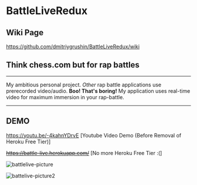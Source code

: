 # BattleLiveRedux

## Wiki Page
https://github.com/dmitriygrushin/BattleLiveRedux/wiki

## Think chess.com but for rap battles
--------------------
My ambitious personal project. 
*Other* rap battle applications use prerecorded video/audio. **Boo! That's boring!**
My application uses real-time video for maximum immersion in your rap-battle.


--------------------
## DEMO 
https://youtu.be/-4kahnYDrvE [Youtube Video Demo (Before Removal of Heroku Free Tier)]

~~https://battle-live.herokuapp.com/~~ [No more Heroku Free Tier :(]

![battlelive-picture](https://user-images.githubusercontent.com/92273103/229390599-b1f5aaf8-7234-4a5f-9262-f6d842747c12.PNG)

![battelive-picture2](https://user-images.githubusercontent.com/92273103/229390729-2d7ab06a-aa16-4715-96e1-13d7a932d422.PNG)
